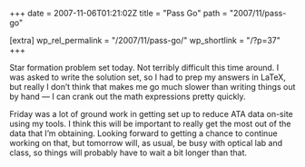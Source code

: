 +++
date = 2007-11-06T01:21:02Z
title = "Pass Go"
path = "2007/11/pass-go"

[extra]
wp_rel_permalink = "/2007/11/pass-go/"
wp_shortlink = "/?p=37"
+++

Star formation problem set today. Not terribly difficult this time around. I
was asked to write the solution set, so I had to prep my answers in LaTeX, but
really I don’t think that makes me go much slower than writing things out by
hand — I can crank out the math expressions pretty quickly.

Friday was a lot of ground work in getting set up to reduce ATA data on-site
using my tools. I think this will be important to really get the most out of
the data that I’m obtaining. Looking forward to getting a chance to continue
working on that, but tomorrow will, as usual, be busy with optical lab and
class, so things will probably have to wait a bit longer than that.
